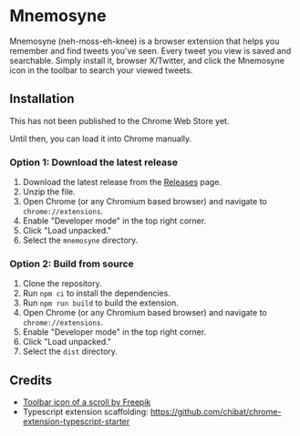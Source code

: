 # Mnemosyne

Mnemosyne (neh-moss-eh-knee) is a browser extension that helps you remember and find tweets you've seen. Every tweet you view is saved and searchable. Simply install it, browser X/Twitter, and click the Mnemosyne icon in the toolbar to search your viewed tweets.

## Installation

This has not been published to the Chrome Web Store yet. 

Until then, you can load it into Chrome manually.

### Option 1: Download the latest release

1. Download the latest release from the [Releases](https://github.com/alexbeal/mnemosyne/releases) page.
2. Unzip the file.
3. Open Chrome (or any Chromium based browser) and navigate to `chrome://extensions`.
4. Enable "Developer mode" in the top right corner.
5. Click "Load unpacked."
6. Select the `mnemosyne` directory.

### Option 2: Build from source

1. Clone the repository.
2. Run `npm ci` to install the dependencies.
3. Run `npm run build` to build the extension.
4. Open Chrome (or any Chromium based browser) and navigate to `chrome://extensions`.
5. Enable "Developer mode" in the top right corner.
6. Click "Load unpacked."
7. Select the `dist` directory.

## Credits

- <a href="https://www.freepik.com/icons/scroll">Toolbar icon of a scroll by Freepik</a>
- Typescript extension scaffolding: https://github.com/chibat/chrome-extension-typescript-starter
